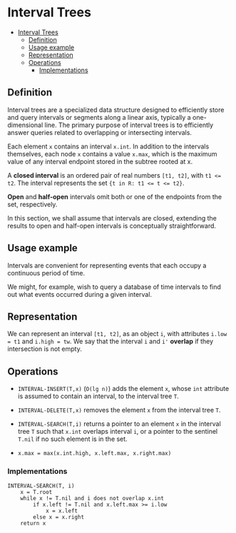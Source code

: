 # Interval Trees

<!-- TOC -->
* [Interval Trees](#interval-trees)
  * [Definition](#definition)
  * [Usage example](#usage-example)
  * [Representation](#representation)
  * [Operations](#operations)
    * [Implementations](#implementations)
<!-- TOC -->

## Definition

Interval trees are a specialized data structure designed to efficiently store and query intervals or segments
along a linear axis, typically a one-dimensional line. 
The primary purpose of interval trees is to efficiently answer queries related to overlapping or intersecting intervals.

Each element `x` contains an interval `x.int`. In addition to the intervals themselves, each node `x` contains a value `x.max`, which is the maximum value of any interval endpoint stored in the subtree rooted at x. 

A __closed interval__ is an ordered pair of real numbers `[t1, t2]`, with `t1 <= t2`. The interval represents the set `{t in R: t1 <= t <= t2}`.

__Open__ and __half-open__ intervals omit both or one of the endpoints from the set, respectively.

In this section, we shall assume that intervals are closed, extending the results to open and half-open intervals is conceptually straightforward.

## Usage example

Intervals are convenient for representing events that each occupy a continuous period of time.

We might, for example, wish to query a database of time intervals to find out what events occurred during a given interval.

## Representation

We can represent an interval `[t1, t2]`, as an object `i`, with attributes `i.low = t1` and `i.high = tw`. We say that the interval `i` and `i'` __overlap__ if they intersection is not empty. 

## Operations

* `INTERVAL-INSERT(T,x)` (`O(lg n)`) adds the element `x`, whose `int` attribute is assumed to contain an interval, to the interval tree `T`.

* `INTERVAL-DELETE(T,x)` removes the element `x` from the interval tree `T`.

* `INTERVAL-SEARCH(T,i)` returns a pointer to an element `x` in the interval tree `T` such that `x.int` overlaps interval `i`, or a pointer to the sentinel `T.nil` if no such element is in the set.

* `x.max = max(x.int.high, x.left.max, x.right.max)`

### Implementations

```
INTERVAL-SEARCH(T, i)
    x = T.root
    while x != T.nil and i does not overlap x.int
        if x.left != T.nil and x.left.max >= i.low
            x = x.left
        else x = x.right
    return x
```

